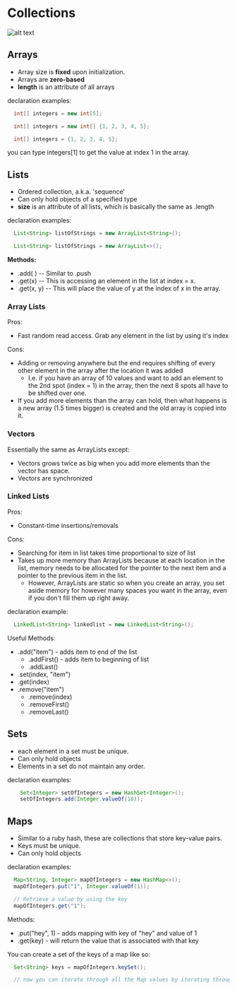 # Collections

![alt text](http://bhelmy.files.wordpress.com/2010/06/collectionss-heirarchy.jpg "Collection hierarchy")

## Arrays
* Array size is **fixed** upon initialization. 
* Arrays are **zero-based**
* **length** is an attribute of all arrays 

declaration examples:
```java
  int[] integers = new int[5];

  int[] integers = new int[] {1, 2, 3, 4, 5};

  int[] integers = {1, 2, 3, 4, 5};
```

you can type integers[1] to get the value at index 1 in the array. 

## Lists
* Ordered collection, a.k.a. 'sequence'
* Can only hold objects of a specified type
* **size** is an attribute of all lists, which is basically the same as .length

declaration examples:
```java
  List<String> listOfStrings = new ArrayList<String>();

  List<String> listOfStrings = new ArrayList<>();
```

**Methods:**
* .add( ) -- Similar to .push
* .get(x) -- This is accessing an element in the list at index = x.
* .get(x, y) -- This will place the value of y at the index of x in the array. 

### Array Lists

Pros:
* Fast random read access. Grab any element in the list by using it's index

Cons:
* Adding or removing anywhere but the end requires shifting of every other element in the array after the location it was added
  * I.e. if you have an array of 10 values and want to add an element to the 2nd spot (index = 1) in the array, then the next 8 spots all have to be shifted over one. 
* If you add more elements than the array can hold, then what happens is a new array (1.5 times bigger) is created and the old array is copied into it. 

### Vectors
Essentially the same as ArrayLists except:
  * Vectors grows twice as big when you add more elements than the vector has space. 
  * Vectors are synchronized


### Linked Lists

Pros:
* Constant-time insertions/removals

Cons:
* Searching for item in list takes time proportional to size of list
* Takes up more memory than ArrayLists because at each location in the list, memory needs to be allocated for the pointer to the next item and a pointer to the previous item in the list.
  * However, ArrayLists are static so when you create an array, you set aside memory for however many spaces you want in the array, even if you don't fill them up right away.

declaration example:
```java
  LinkedList<String> linkedlist = new LinkedList<String>();
```

Useful Methods:
  * .add("item") - adds item to end of the list
    * .addFirst() - adds item to beginning of list
    * .addLast()
  * .set(index, "item")
  * .get(index)
  * .remove("item")
    * .remove(index) 
    * .removeFirst()
    * .removeLast()


## Sets
* each element in a set must be unique.
* Can only hold objects
* Elements in a set do not maintain any order.

declaration examples:
```java
    Set<Integer> setOfIntegers = new HashSet<Integer>();
    setOfIntegers.add(Integer.valueOf(10));
```


## Maps
* Similar to a ruby hash, these are collections that store key-value pairs. 
* Keys must be unique. 
* Can only hold objects

declaration examples:
```java
  Map<String, Integer> mapOfIntegers = new HashMap<>();
  mapOfIntegers.put("1", Integer.valueOf(1));

  // Retrieve a value by using the key
  mapOfIntegers.get("1");
```

Methods:
* .put("hey", 1) - adds mapping with key of "hey" and value of 1
* .get(key) - will return the value that is associated with that key

You can create a set of the keys of a map like so:
```java
  Set<String> keys = mapOfIntegers.keySet();

  // now you can iterate through all the Map values by iterating through the created set, 'keys'
```

